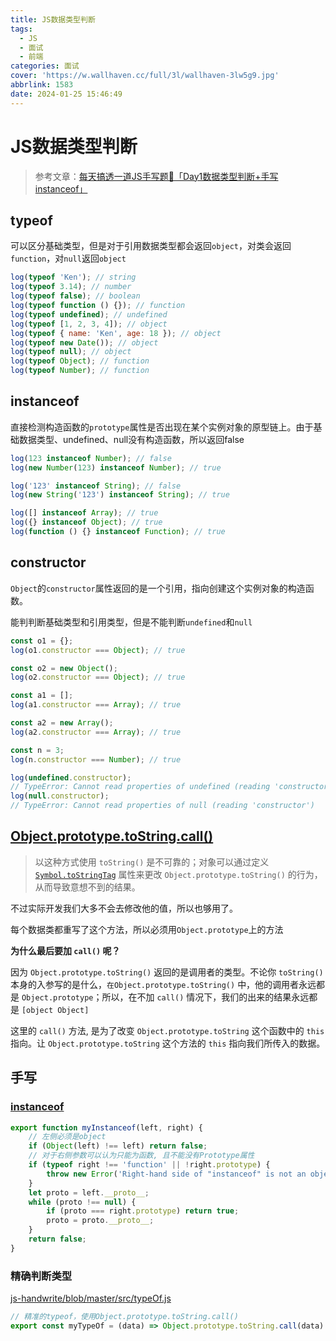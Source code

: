 ```yaml
---
title: JS数据类型判断
tags:
  - JS
  - 面试
  - 前端
categories: 面试
cover: 'https://w.wallhaven.cc/full/3l/wallhaven-3lw5g9.jpg'
abbrlink: 1583
date: 2024-01-25 15:46:49
---
```


# JS数据类型判断

> 参考文章：[每天搞透一道JS手写题💪「Day1数据类型判断+手写instanceof」](https://juejin.cn/post/7275551289965084724)



## typeof

可以区分基础类型，但是对于引用数据类型都会返回`object`，对类会返回`function`，对`null`返回`object`

```js
log(typeof 'Ken'); // string
log(typeof 3.14); // number
log(typeof false); // boolean
log(typeof function () {}); // function
log(typeof undefined); // undefined
log(typeof [1, 2, 3, 4]); // object
log(typeof { name: 'Ken', age: 18 }); // object
log(typeof new Date()); // object
log(typeof null); // object
log(typeof Object); // function
log(typeof Number); // function
```



## instanceof

直接检测构造函数的`prototype`属性是否出现在某个实例对象的原型链上。由于基础数据类型、undefined、null没有构造函数，所以返回false

```js
log(123 instanceof Number); // false
log(new Number(123) instanceof Number); // true

log('123' instanceof String); // false
log(new String('123') instanceof String); // true

log([] instanceof Array); // true
log({} instanceof Object); // true
log(function () {} instanceof Function); // true
```



## constructor

`Object`的`constructor`属性返回的是一个引用，指向创建这个实例对象的构造函数。

能判判断基础类型和引用类型，但是不能判断`undefined`和`null`



```js
const o1 = {};
log(o1.constructor === Object); // true

const o2 = new Object();
log(o2.constructor === Object); // true

const a1 = [];
log(a1.constructor === Array); // true

const a2 = new Array();
log(a2.constructor === Array); // true

const n = 3;
log(n.constructor === Number); // true

log(undefined.constructor);
// TypeError: Cannot read properties of undefined (reading 'constructor')
log(null.constructor);
// TypeError: Cannot read properties of null (reading 'constructor')
```



## [Object.prototype.toString.call()](https://developer.mozilla.org/zh-CN/docs/Web/JavaScript/Reference/Global_Objects/Object/toString)

> 以这种方式使用 `toString()` 是不可靠的；对象可以通过定义 [`Symbol.toStringTag`](https://link.juejin.cn/?target=https%3A%2F%2Fdeveloper.mozilla.org%2Fzh-CN%2Fdocs%2FWeb%2FJavaScript%2FReference%2FGlobal_Objects%2FSymbol%2FtoStringTag) 属性来更改 `Object.prototype.toString()` 的行为，从而导致意想不到的结果。

不过实际开发我们大多不会去修改他的值，所以也够用了。

每个数据类都重写了这个方法，所以必须用`Object.prototype`上的方法

**为什么最后要加 `call()` 呢？**

因为 `Object.prototype.toString()` 返回的是调用者的类型。不论你 `toString()` 本身的入参写的是什么，`在Object.prototype.toString()` 中，他的调用者永远都是 `Object.prototype`；所以，在不加 `call()` 情况下，我们的出来的结果永远都是 `[object Object]`

这里的 `call()` 方法, 是为了改变 `Object.prototype.toString` 这个函数中的 `this` 指向。让 `Object.prototype.toString` 这个方法的 `this` 指向我们所传入的数据。



## 手写



### [instanceof](https://github.com/Juns-g/js-handwrite/blob/master/src/instanceof.js)

```js
export function myInstanceof(left, right) {
	// 左侧必须是object
	if (Object(left) !== left) return false;
	// 对于右侧参数可以认为只能为函数, 且不能没有Prototype属性
	if (typeof right !== 'function' || !right.prototype) {
		throw new Error('Right-hand side of "instanceof" is not an object');
	}
	let proto = left.__proto__;
	while (proto !== null) {
		if (proto === right.prototype) return true;
		proto = proto.__proto__;
	}
	return false;
}
```



### 精确判断类型

[js-handwrite/blob/master/src/typeOf.js](https://github.com/Juns-g/js-handwrite/blob/master/src/typeOf.js)

```js
// 精准的typeof，使用Object.prototype.toString.call()
export const myTypeOf = (data) => Object.prototype.toString.call(data).slice(8, -1).toLowerCase();
```

